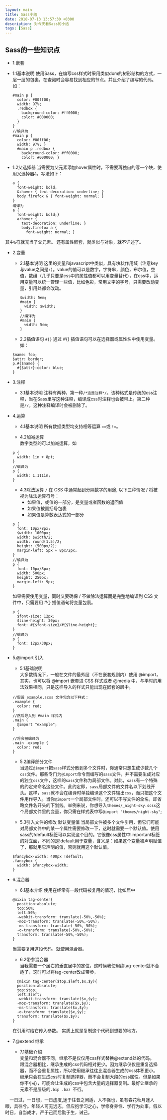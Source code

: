 ```yaml
---
layout: main
title: Sass小结
date: 2018-07-13 13:57:30 +0300
description: 对今天看Sass的小结
tags: [Sass]
---
```


## Sass的一些知识点

-  1.嵌套  
  - 1.1基本说明
  使用Sass，在编写css样式时采用类似dom的树形结构的方式，一层一层的包裹，在查阅时会容易找到相应的节点。并且介绍了编写的代码。如：  

    ```
    #main p {
      color: #00ff00;
      width: 97%;
      .redbox {
        background-color: #ff0000;
        color: #000000;
      }
    }
    //编译为
    #main p {
      color: #00ff00;
      width: 97%; }
      #main p .redbox {
        background-color: #ff0000;
        color: #000000; }
    ```
  - 1.2父选择器
  当需要为父元素添加hover属性时，不需要再独自的写一个块，使用父选择器`&`。写法如下：  
    ```
    a {
      font-weight: bold;
      &:hover { text-decoration: underline; }
      body.firefox & { font-weight: normal; }
    }
    编译为
    a {
      font-weight: bold;}
      a:hover {
        text-decoration: underline; }
        body.firefox a {
          font-weight: normal; }
    ```
  其中`&`符就充当了父元素。
  还有属性嵌套，就类似与对象，就不详述了。  
  
- 2.变量  
  - 2.1基本说明
  这里的变量和javascript中类似，具有块状作用域（注意key与value之间是`:`）。value的值可以是数字，字符串，颜色，布尔值，空值，数组（几乎只要是css中的属性值都可以用变量替代），在css中，运用变量可以统一管理一些值，比如色彩，常用文字的字号，只需要改动变量，引用处都会改动。  

    ```
    $width: 5em;
    #main {
      width: $width;
    }
    //编译为
    #main {
      width: 5em;
    }
    ```
  
  - 2.2插值语句 `#{}`
  通过 #{} 插值语句可以在选择器或属性名中使用变量。如：
  ```
  $name: foo;
  $attr: border;
  p.#{$name} {
    #{$attr}-color: blue;
  }
  ```
  
- 3.注释
  - 3.1基本说明
  注释有两种，第一种`/*这是注释*/`。该种格式是传统的css注释，当在Sass里写这种注释，编译成css时注释也会被带上。第二种是`//`，这种注释编译时会被删除了。  
  
- 4.运算
  - 4.1基本说明
  所有数据类型均支持相等运算 `==`或 `!=`。  

  - 4.2加减运算  
  数字类型的可以加减运算，如
  ```
  p {
    width: 1in + 8pt;
  }
  //编译为
  p {
    width: 1.111in; 
  }
  ```

  - 4.3除法运算
  `/` 在 CSS 中通常起到分隔数字的用途,
  以下三种情况 / 将被视为除法运算符号：  
      - 如果值，或值的一部分，是变量或者函数的返回值  
      - 如果值被圆括号包裹  
      - 如果值是算数表达式的一部分  
  ```
  p {
    font: 10px/8px;
    $width: 1000px;
    width: $width/2;
    width: round(1.5)/2;
    height: (500px/2); 
    margin-left: 5px + 8px/2px;
  }
  //编译为
  p {
    font: 10px/8px;
    width: 500px;
    height: 250px;
    margin-left: 9px; 
  }
  ```
  如果需要使用变量，同时又要确保 / 不做除法运算而是完整地编译到 CSS 文件中，只需要用 #{} 插值语句将变量包裹。  
  ```
  p {
    $font-size: 12px;
    $line-height: 30px;
    font: #{$font-size}/#{$line-height};
  }
  //编译为
  p {
    font: 12px/30px; 
  }
  ```

- 5.@import 引入
  - 5.1基础说明  
  大多数情况下，一般在文件的最外层（不在嵌套规则内）使用 @import，其实，也可以将 @import 嵌套进 CSS 样式或者 @media 中，与平时的用法效果相同，只是这样导入的样式只能出现在嵌套的层中。
  ```
  //假设 example.scss 文件包含以下样式：
  .example {
    color: red;
  }
  //然后导入到 #main 样式内
  .main {
    @import "example";
  }

  //将会被编译为
  .main .example {
    color: red;
  }
  ```
  - 5.2编译部分文件  
  当通过`@import`把`sass`样式分散到多个文件时，你通常只想生成少数几个`css`文件。那些专门为`@import`命令而编写的`sass`文件，并不需要生成对应的独立`css`文件，这样的`sass`文件称为局部文件。对此，`sass`有一个特殊的约定来命名这些文件。此约定即，`sass`局部文件的文件名以下划线开头。这样，`sass`就不会在编译时单独编译这个文件输出`css`，而只把这个文件用作导入。当你`@import`一个局部文件时，还可以不写文件的全名，即省略文件名开头的下划线。举例来说，你想导入`themes/_night-sky.scss`这个局部文件里的变量，你只需在样式表中写`@import "themes/night-sky"`;   

  - 5.3引入文件的修改  默认变量值
  当局部文件被多个文件引用，但它们可能对局部文件中的某一个属性需要修改一下，这时就需要一个默认值。使用sass的!default标签可以实现这个目的。它很像css属性中!important标签的对立面，不同的是!default用于变量，含义是：如果这个变量被声明赋值了，那就用它声明的值，否则就用这个默认值。
  ```
  $fancybox-width: 400px !default;
  .fancybox {
    width: $fancybox-width;
  }
  ```

- 6.混合器
  - 6.1基本介绍
  使用在经常有一段代码被复用的情况，比如居中
  ```
  @mixin tag-center{
    position:absolute;
    top:50%;
    left:50%;
    -webkit-transform: translate(-50%,-50%);
    -moz-transform: translate(-50%,-50%);
    -ms-transform: translate(-50%,-50%);
    -o-transform: translate(-50%,-50%);
    transform: translate(-50%,-50%);
  }
  ```
  当需要复用这段代码，就使用混合器。  

  - 6.2带参混合器  
  当我需要一个居右的垂直居中的定位，这时候我使用绝tag-center就不合适了，这时可以将tag-center改成带参，
  ```
    @mixin tag-center($top,$left,$x,$y){
    position:absolute;
    top:$top;
    left:$left;
    -webkit-transform: translate($x,$y);
    -moz-transform: translate($x,$y);
    -ms-transform: translate($x,$y);
    -o-transform: translate($x,$y);
    transform: translate($x,$y);
  }
  ```
  在引用时给它传入参数。
  实质上就是复制这个代码到想要的地方。

- 7.@extend 继承  
  - 7.1基础介绍  
  变量和混合器不同，继承不是仅仅用css样式替换@extend处的代码。  
  跟混合器相比，继承生成的css代码相对更少。因为继承仅仅是重复选择器，而不会重复属性，所以使用继承往往比混合器生成的css体积更小。继承只会在生成css时复制选择器，而不会复制大段的css属性。但是如果你不小心，可能会让生成的css中包含大量的选择器复制。最好让继承的元素不是层级的`.bip .baz `不行。
 

&emsp;一日过，一日想，一日虚度,迷于往昔之闲适，人不强也，虽有春花秋月迷人眼，具往兮。年轻人可无远志，但应抱学习之心，学修身养性、学行为处事，假以时日，自当成才。严于己而后勤于生，诫己。